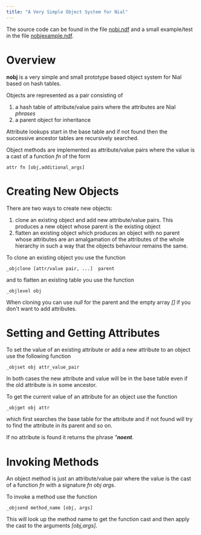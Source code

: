```yaml
---
title: "A Very Simple Object System for Nial"
---
```


The source code can be found in the file [nobj.ndf](nobj.ndf) and a 
small example/test in the file [nobjexample.ndf](nobjexample.ndf).

# Overview

**nobj** is a very simple and small prototype based object
system for Nial based on hash tables.

Objects are represented as a pair consisting of

1. a hash table of attribute/value pairs where
   the attributes are Nial *phrases*
2. a parent object for inheritance

Attribute lookups start in the base table and if not found then
the successive ancestor tables are recursively searched.

Object methods are implemented as attribute/value pairs where the
value is a cast of a function *fn* of the form

    attr fn [obj,additional_args]
	
# Creating New Objects

There are two ways to create new objects: 

1. clone an existing object and add new attribute/value pairs. This 
   produces a new object whose parent is the existing object
2. flatten an existing object which produces an object with no parent
   whose attributes are an amalgamation of the attributes of the 
   whole hierarchy in such a way that the objects behaviour remains 
   the same.
   

To clone an existing object you use the function

    _objclone [attr/value pair, ...]  parent

and to flatten an existing table you use the function

    _objlevel obj

When cloning you can use *null* for the parent and the empty array *[]*
if you don't want to add attributes.

# Setting and Getting Attributes

To set the value of an existing attribute or add a new attribute to an
object use the following function

    _objset obj attr_value_pair

In both cases the new attribute and value will be in the base table
even if the old attribute is in some ancestor.

To get the current value of an attribute for an object use the function

    _objget obj attr

which first searches the base table for the attribute and if not found will 
try to find the attribute in its parent and so on.

If no attribute is found it returns the phrase *"__noent__*.


# Invoking Methods

An object method is just an attribute/value pair where the value is the 
cast of a function *fn* with a signature *fn obj args*. 

To invoke a method use the function

    _objsend method_name [obj, args]

This will look up the method name to get the function cast and then
apply the cast to the arguments *[obj,args]*.


